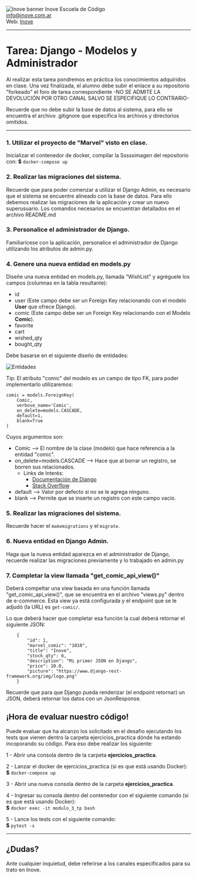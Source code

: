 ![Inove banner](/inove.jpg)
Inove Escuela de Código\
info@inove.com.ar\
Web: [Inove](http://inove.com.ar)

---
# Tarea: Django - Modelos y Administrador

Al realizar esta tarea pondremos en práctica los conocimientos adquiridos en clase.
Una vez finalizada, el alumno debe subir el enlace a su repositorio "forkeado" el foro de tarea correspondiente -NO SE ADMITE LA DEVOLUCIÓN POR OTRO CANAL SALVO SE ESPECIFIQUE LO CONTRARIO- 

Recuerde que no debe subir la base de datos al sistema, para ello se encuentra el archivo .gitignore que especifica los archivos y directorios omitidos.

---

### 1. Utilizar el proyecto de "Marvel" visto en clase.
Inicializar el contenedor de docker, compilar la Sssssimagen del repositorio con:
**$** `docker-compose up`

### 2. Realizar las migraciones del sistema.
Recuerde que para poder comenzar a utilizar el Django Admin, es necesario que el sistema se encuentre alineado con la base de datos. Para ello debemos realizar las migraciones de la aplicación y crear un nuevo superusuario.
Los comandos necesarios se encuentran detallados en el archivo README.md

### 3. Personalice el administrador de Django.
Familiarícese con la aplicación, personalice el administrador de Django utilizando los atributos de admin.py.

### 4. Genere una nueva entidad en models.py 
Diseñe una nueva entidad en models.py, llamada "WishList" y agréguele los campos (columnas en la tabla resultante):
* id
* user (Este campo debe ser un Foreign Key relacionando con el modelo **User** que ofrece Django).
* comic (Este campo debe ser un Foreign Key relacionando con el Modelo **Comic**).
* favorite
* cart
* wished_qty
* bought_qty 

Debe basarse en el siguiente diseño de entidades:

![Entidades](/entidades.png)

Tip:
El atributo "comic" del modelo es un campo de tipo FK, para poder implementarlo utilizaremos:

```
comic = models.ForeignKey(
    Comic,
    verbose_name='Comic',
    on_delete=models.CASCADE,
    default=1,
    blank=True
)
```
Cuyos argumentos son:

* Comic --> El nombre de la clase (modelo) que hace referencia a la entidad "comic".
* on_delete=models.CASCADE --> Hace que al borrar un registro, se borren sus relacionados.
    - Links de Interés:
      - [Documentación de Django](https://docs.djangoproject.com/en/3.2/ref/models/fields/#arguments)
      - [Stack Overflow](https://stackoverflow.com/questions/38388423/what-does-on-delete-do-on-django-models)
* default --> Valor por defecto si no se le agrega ninguno.
* blank --> Permite que se inserte un registro con este campo vacío.

### 5. Realizar las migraciones del sistema.
Recuerde hacer el `makemigrations` y el `migrate`.

### 6. Nueva entidad en Django Admin.
Haga que la nueva entidad aparezca en el administrador de Django, recuerde realizar las migraciones previamente y lo trabajado en admin.py

### 7. Completar la view llamada "get_comic_api_view()"
Deberá compeltar una view basada en una función llamada "get_comic_api_view()", que se encuentra en el archivo "views.py" dentro de e-commerce. Esta view ya está configurada y el endpoint que se le adjudó (la URL) es `get-comic/`.

Lo que deberá hacer que completar esa función la cual deberá retornar el siguiente JSON:
```
    {
        "id": 1,
        "marvel_comic": "1010",
        "title": "Inove",
        "stock_qty": 6,
        "description": "Mi primer JSON en Django",
        "price": 10.0,
        "picture": "https://www.django-rest-framework.org/img/logo.png"
    }
```

Recuerde que para que Django pueda renderizar (el endpoint retornar) un JSON, deberá retornar los datos con un JsonResponse.

## ¡Hora de evaluar nuestro código!
Puede evaluar que ha alcanzo los solicitado en el desafio ejecutando los tests que vienen dentro la carpeta ejercicios_practica dónde ha estando incoporando su código. Para eso debe realizar los siguiente:

1 - Abrir una consola dentro de la carpeta **ejercicios_practica**.

2 - Lanzar el docker de ejercicios_practica (si es que está usando Docker):\
**$** `docker-compose up`

3 - Abrir una nueva consola dentro de la carpeta **ejercicios_practica**.

4 - Ingresar su consola dentro del contenedor con el siguiente comando (si es que está usando Docker):\
**$** `docker exec -it modulo_3_tp bash`

5 - Lance los tests con el siguiente comando:\
**$** `pytest -s`


---

## ¿Dudas?
Ante cualquier inquietud, debe referirse a los canales especificados para su trato en Inove.